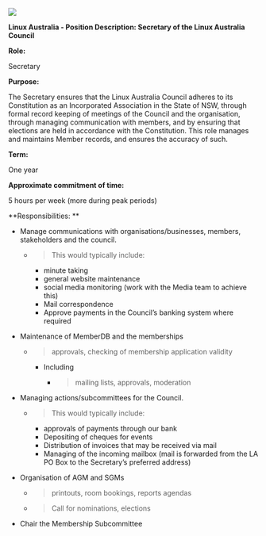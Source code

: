 ![](Pictures/10000201000003BC000001CEEA5FFC6CEC27A34D.png)

<span id="anchor"></span>**Linux Australia - Position Description:
Secretary of the Linux Australia Council**

<span id="anchor-1"></span>**Role:**

Secretary

<span id="anchor-2"></span>**Purpose:**

The Secretary ensures that the Linux Australia Council adheres to its
Constitution as an Incorporated Association in the State of NSW, through
formal record keeping of meetings of the Council and the organisation,
through managing communication with members, and by ensuring that
elections are held in accordance with the Constitution. This role
manages and maintains Member records, and ensures the accuracy of such. 

<span id="anchor-3"></span>**Term:**

One year

<span id="anchor-4"></span>**Approximate commitment of time:**

5 hours per week (more during peak periods)

**Responsibilities: **

  - Manage communications with organisations/businesses, members,
    stakeholders and the council.
    
      - > This would typically include:
        
          - minute taking
          - general website maintenance
          - social media monitoring (work with the Media team to achieve
            this)
          - Mail correspondence 
          - Approve payments in the Council’s banking system where
            required

  - Maintenance of MemberDB and the memberships 
    
      - > approvals, checking of membership application validity 
        
          - Including
            
              - > mailing lists, approvals, moderation

  - Managing actions/subcommittees for the Council. 
    
      - > This would typically include:
        
          - approvals of payments through our bank
          - Depositing of cheques for events
          - Distribution of invoices that may be received via mail
          - Managing of the incoming mailbox (mail is forwarded from the
            LA PO Box to the Secretary’s preferred address)

  - Organisation of AGM and SGMs 
    
      - > printouts, room bookings, reports agendas
    
      - > Call for nominations, elections

  - Chair the Membership Subcommittee
